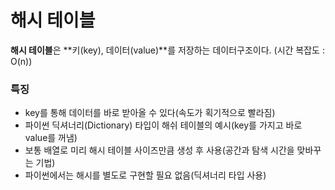 # 해시 테이블

**해시 테이블**은 **키(key), 데이터(value)**를 저장하는 데이터구조이다. (시간 복잡도 : O(n))

### 특징

- key를 통해 데이터를 바로 받아올 수 있다(속도가 획기적으로 빨라짐)
- 파이썬 딕셔너리(Dictionary) 타입이 해쉬 테이블의 예시(key를 가지고 바로 value를 꺼냄)
- 보통 배열로 미리 해시 테이블 사이즈만큼 생성 후 사용(공간과 탐색 시간을 맞바꾸는 기법)
- 파이썬에서는 해시를 별도로 구현할 필요 없음(딕셔너리 타입 사용)
